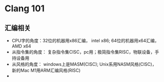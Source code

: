 # Clang 101

## 汇编相关
- CPU字的角度：32位的机器用x86汇编， intel x86; 64位的机器用x64汇编，AMD x64
- 从指令集的角度： 复杂指令集CISC，pc用；极简指令集RISC，物联设备，手持设备用
- 从风格的角度： windows上是MASM(CISC); Unix系用NASM风格(CISC)，新的Mac M1用ARM汇编风格(RISC)
- 
